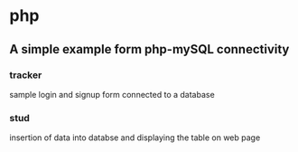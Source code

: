 # php
## A simple example form php-mySQL connectivity
### tracker
sample login and signup form connected to a database
### stud
insertion of data into databse and displaying the table on web page
